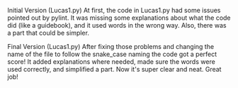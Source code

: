Initial Version (Lucas1.py)
At first, the code in Lucas1.py had some issues pointed out by pylint. It was missing some explanations about what the code did (like a guidebook), and it used words in the wrong way. Also, there was a part that could be simpler.

Final Version (Lucas1.py)
After fixing those problems and changing the name of the file to follow the snake_case naming the code got a perfect score! It added explanations where needed, made sure the words were used correctly, and simplified a part. Now it's super clear and neat. Great job! 